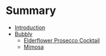 # Summary

* [Introduction](README.md)
* [Bubbly](bubbly/README.md)
  * [Elderflower Prosecco Cocktail](bubbly/elderflower-prosecco-cocktail.md)
  * [Mimosa](bubbly/mimosa.md)
